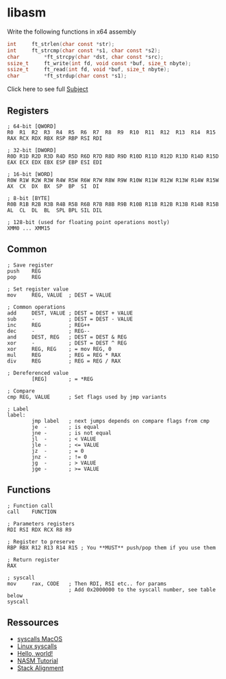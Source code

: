 # libasm

Write the following functions in x64 assembly

```C
int		ft_strlen(char const *str);
int		ft_strcmp(char const *s1, char const *s2);
char		*ft_strcpy(char *dst, char const *src);
ssize_t		ft_write(int fd, void const *buf, size_t nbyte);
ssize_t		ft_read(int fd, void *buf, size_t nbyte);
char		*ft_strdup(char const *s1);
```

Click here to see full [Subject][1]

## Registers

```
; 64-bit [QWORD]
R0  R1  R2  R3  R4  R5  R6  R7  R8  R9  R10  R11  R12  R13  R14  R15
RAX RCX RDX RBX RSP RBP RSI RDI

; 32-bit [DWORD]
R0D R1D R2D R3D R4D R5D R6D R7D R8D R9D R10D R11D R12D R13D R14D R15D
EAX ECX EDX EBX ESP EBP ESI EDI

; 16-bit [WORD]
R0W R1W R2W R3W R4W R5W R6W R7W R8W R9W R10W R11W R12W R13W R14W R15W
AX  CX  DX  BX  SP  BP  SI  DI

; 8-bit [BYTE]
R0B R1B R2B R3B R4B R5B R6B R7B R8B R9B R10B R11B R12B R13B R14B R15B
AL  CL  DL  BL  SPL BPL SIL DIL

; 128-bit (used for floating point operations mostly)
XMM0 ... XMM15
```

## Common

```
; Save register
push	REG
pop		REG

; Set register value
mov		REG, VALUE	; DEST = VALUE

; Common operations
add		DEST, VALUE	; DEST = DEST + VALUE
sub		-			; DEST = DEST - VALUE
inc		REG			; REG++
dec		-			; REG--
and		DEST, REG	; DEST = DEST & REG
xor		-			; DEST = DEST ^ REG
xor		REG, REG	; = mov	REG, 0
mul		REG			; REG = REG * RAX
div		REG			; REG = REG / RAX

; Dereferenced value
		[REG]		; = *REG

; Compare
cmp	REG, VALUE		; Set flags used by jmp variants

; Label
label:
		jmp	label	; next jumps depends on compare flags from cmp
		je	-		; is equal
		jne	-		; is not equal
		jl	-		; < VALUE
		jle	-		; <= VALUE
		jz	-		; = 0
		jnz	-		; != 0
		jg	-		; > VALUE
		jge	-		; >= VALUE
```

## Functions

```
; Function call
call	FUNCTION

; Parameters registers
RDI RSI RDX RCX R8 R9

; Register to preserve
RBP RBX R12 R13 R14 R15	; You **MUST** push/pop them if you use them

; Return register
RAX

; syscall
mov		rax, CODE	; Then RDI, RSI etc.. for params
					; Add 0x2000000 to the syscall number, see table below
syscall
```

## Ressources

* [syscalls MacOS](https://opensource.apple.com/source/xnu/xnu-1504.3.12/bsd/kern/syscalls.master)
* [Linux syscalls](https://blog.rchapman.org/posts/Linux_System_Call_Table_for_x86_64/)
* [Hello, world!](https://gist.github.com/FiloSottile/7125822)
* [NASM Tutorial](https://cs.lmu.edu/~ray/notes/nasmtutorial/)
* [Stack Alignment](https://forum.nasm.us/index.php?topic=1689.0)

[1]: https://github.com/bMicheal42/libasm/blob/master/libasm.pdf
